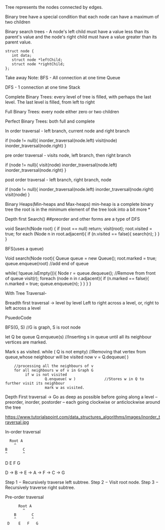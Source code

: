 Tree represents the nodes connected by edges.

Binary tree have a special condition that each node can have a maximum of two children

Binary search trees - A node's left child must have a value less than its parent's value and the node's right child must have a value greater than its parent value.

```
struct node {
   int data;   
   struct node *leftChild;
   struct node *rightChild;
};
```


Take away Note:
BFS - All connection at one time
Queue

DFS - 1 connection at one time
Stack

Complete Binary Trees:
every level of tree is filled, with perhaps the last level. The last level is filled, from left to right

Full Binary Trees:
every node either zero or two children

Perfect Binary Trees:
both full and complete

In order traversal - left branch, current node and right branch

if (node != null){
  inorder_traversal(node.left)
  visit(node)
  inorder_traversal(node.right)
}

pre order traversal - visits node, left branch, then right branch

if (node != null){
  visit(node)
  inorder_traversal(node.left)
  inorder_traversal(node.right)
}

post order traversal -  left branch, right branch, node

if (node != null){
  inorder_traversal(node.left)
  inorder_traversal(node.right)
  visit(node)
}

Binary Heaps(Min-heaps and Max-heaps)
min-heap is a complete binary tree
the root is in the minimum element of the tree
look into a bit more *

Depth first Search() ##preorder and other forms are a type of DFS

void Search(Node root) {
  if (root == null) return;
  visit(root);
  root.visited = true;
  for each (Node n in root.adjacent){
    if (n.visited == false){
      search(n);
    }
  }
}

BFS(uses a queue)

Void search(Node root){
  Queue queue = new Queue();
  root.marked = true;
  queue.enqueue(root) //add end of queue

while( !queue.isEmpty()){
    Node r = queue.dequeue(); //Remove from front of queue
    visit(r);
    foreach (node n in r.adjacent){
      if (n.marked == false){
        n.marked = true;
        queue.enqueue(n);
      }
    }
  }
}

With Tree Traversal-

Breadth first traversal
-> level by level
Left to right across a level, or, right to left across a level

PsuedoCode

BFS(G, S) //G is graph, S is root node

let Q be queue
Q.enqueue(s) //Inserting s in queue until all its neighbour vertices are marked.

Mark s as visited.
    while ( Q is not empty)
         //Removing that vertex from queue,whose neighbour will be visited now
         v  =  Q.dequeue( )

        //processing all the neighbours of v  
        for all neighbours w of v in Graph G
             if w is not visited
                      Q.enqueue( w )             //Stores w in Q to further visit its neighbour
                      mark w as visited.



Depth First traversal
-> Go as deep as possible before going along a level
– preorder, inorder, postorder – each going clockwise or anticlockwise
around the tree

https://www.tutorialspoint.com/data_structures_algorithms/images/inorder_traversal.jpg


In-order traversal

      Root A
        ^
    B       C
    ^       ^  
 D    E   F   G

D → B → E → A → F → C → G

Step 1 − Recursively traverse left subtree.
Step 2 − Visit root node.
Step 3 − Recursively traverse right subtree.

Pre-order traversal

          Root A
            ^
        B       C
        ^       ^  
     D    E   F   G
